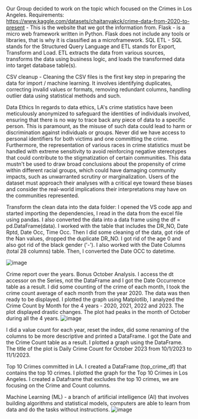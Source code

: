 Our Group decided to work on the topic which focused on the Crimes in Los Angeles. 
Requirements:
https://www.kaggle.com/datasets/chaitanyakck/crime-data-from-2020-to-present - This is the website that we got the information from. 
Flask - is a micro web framework written in Python. Flask does not include any tools or libraries, that is why it is classified as a microframework. 
SQL ETL - SQL stands for the Structured Query Language and ETL stands for Export, Transform and Load. ETL extracts the data from various sources, transforms the data using business logic, and loads the transformed data into target database table(s). 

CSV cleanup - Cleaning the CSV files is the first key step in preparing the data for import / machine learning. It involves identifying duplicates, correcting invalid values or formats, removing redundant columns, handling outlier data using statistical methods and such.

Data Ethics 
In regards to data ethics, LA's crime statistics have been meticulously anonymized to safeguard the identities of individuals involved, ensuring that there is no way to trace back any piece of data to a specific person. This is paramount, as the misuse of such data could lead to harm or discrimination against individuals or groups. Never did we have access to personal identifiers for both victims and one committing the crime. Furthermore, the representation of various races in crime statistics must be handled with extreme sensitivity to avoid reinforcing negative stereotypes that could contribute to the stigmatization of certain communities. This data mustn't be used to draw broad conclusions about the propensity of crime within different racial groups, which could have damaging community impacts, such as unwarranted scrutiny or marginalization. Users of the dataset must approach their analyses with a critical eye toward these biases and consider the real-world implications their interpretations may have on the communities represented.

Transform the clean data into the data folder:
I opened the VS code app and started importing the dependencies, 
I read in the data from the excel file using pandas. 
I also converted the data into a data frame using the df = pd.DataFrame(data). 
I worked with the table that includes the DR_NO, Date Rptd, Date Occ, Time Occ. 
Then I did some cleaning of the data, got ride of the Nan values, dropped the duplicate DR_NO. 
I got rid of the age 0 and also got rid of the black gender ('-'). 
I also worked with the Date Columns (total 28 columns) table. 
Then, I converted the Date OCC to datetime. 


![image](https://github.com/ktennant5378/Group-project-3/assets/153492014/6276ebcb-52a3-4eb7-b662-609ecf4a3850)



Crime report over the years. Bonus October Analysis.
I access the dt accessor on the Series, not the DataFrame and I got the Date Occurrence table as a result.
I did some counting of the crime of each month, I took the crime count average of each month from the year 2020. The data was then ready to be displayed. 
I plotted the graph using Matplotlib, I analyzed the Crime Count by Month for the 4 years - 2020, 2021, 2022 and 2023. The plot displayed drastic changes. The plot had peaks in the month of October during all the 4 years. 
![image](https://github.com/ktennant5378/Group-project-3/assets/153463563/8ffd768f-ec03-42c1-930d-f5cb72475f8d)

I did a value count for each year, reset the index, did some renaming of the columns to be more descriptive and printed a DataFrame. I got the Date and the Crime Count table as a result. I plotted a graph using the DataFrame. The title of the plot is Daily Crime Count for October 2023 from 10/1/2023 to 11/1/2023. 

Top 10 Crimes committed in LA. 
I created a DataFrame (top_crime_df) that contains the top 10 crimes. 
I plotted the graph for the Top 10 Crimes in Los Angeles. 
I created a Dataframe that excludes the top 10 crimes, we are focusing on the Crime and Count columns. 

Machine Learning (ML) - a branch of artificial intelligence (AI) that involves building algorithms and statistical models, computers are able to learn from data and do the tasks without instructions. 
![image](https://github.com/ktennant5378/Group-project-3/assets/153463563/1532e9d2-5051-4d86-bc97-4b3e8b272be4)
